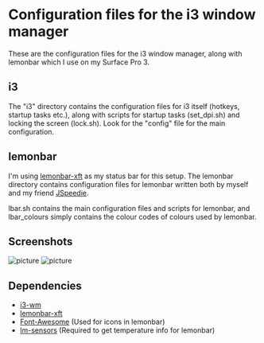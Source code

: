 # Configuration files for the i3 window manager

These are the configuration files for the i3 window manager, along with lemonbar which I use on my Surface Pro 3.

## i3

The "i3" directory contains the configuration files for i3 itself (hotkeys, startup tasks etc.), along with scripts for startup tasks (set_dpi.sh) and locking the screen (lock.sh). Look for the "config" file for the main configuration.

## lemonbar

I'm using [lemonbar-xft](https://github.com/krypt-n/bar) as my status bar for this setup. The lemonbar directory contains configuration files for lemonbar written both by myself and my friend [JSpeedie](https://github.com/JSpeedie/dotfiles).

lbar.sh contains the main configuration files and scripts for lemonbar, and lbar_colours simply contains the colour codes of colours used by lemonbar.

## Screenshots

![picture](http://i.imgur.com/8VeALmA.jpg)
![picture](http://i.imgur.com/98LTLsF.jpg)

## Dependencies

* [i3-wm](https://i3wm.org/)
* [lemonbar-xft](https://github.com/krypt-n/bar)
* [Font-Awesome](https://fortawesome.github.io/Font-Awesome/) (Used for icons in lemonbar)
* [lm-sensors](http://www.linuxfromscratch.org/blfs/view/svn/general/lm_sensors.html) (Required to get temperature info for lemonbar)
